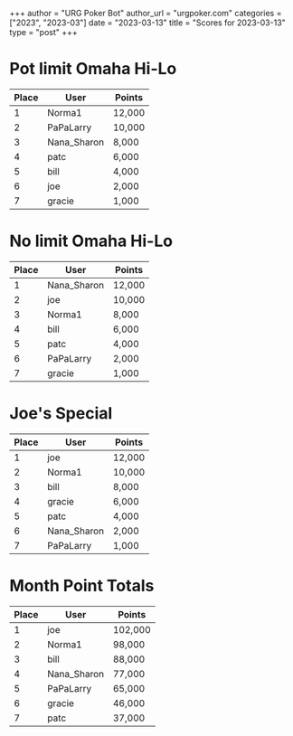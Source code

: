 +++
author = "URG Poker Bot"
author_url = "urgpoker.com"
categories = ["2023", "2023-03"]
date = "2023-03-13"
title = "Scores for 2023-03-13"
type = "post"
+++
# Pot limit Omaha Hi-Lo

| Place | User | Points |
|-------|------|--------|
| 1 | Norma1 | 12,000 |
| 2 | PaPaLarry | 10,000 |
| 3 | Nana_Sharon | 8,000 |
| 4 | patc | 6,000 |
| 5 | bill | 4,000 |
| 6 | joe | 2,000 |
| 7 | gracie | 1,000 |

# No limit Omaha Hi-Lo

| Place | User | Points |
|-------|------|--------|
| 1 | Nana_Sharon | 12,000 |
| 2 | joe | 10,000 |
| 3 | Norma1 | 8,000 |
| 4 | bill | 6,000 |
| 5 | patc | 4,000 |
| 6 | PaPaLarry | 2,000 |
| 7 | gracie | 1,000 |

# Joe's Special

| Place | User | Points |
|-------|------|--------|
| 1 | joe | 12,000 |
| 2 | Norma1 | 10,000 |
| 3 | bill | 8,000 |
| 4 | gracie | 6,000 |
| 5 | patc | 4,000 |
| 6 | Nana_Sharon | 2,000 |
| 7 | PaPaLarry | 1,000 |

# Month Point Totals

| Place | User | Points |
|-------|------|--------|
| 1 | joe | 102,000 |
| 2 | Norma1 | 98,000 |
| 3 | bill | 88,000 |
| 4 | Nana_Sharon | 77,000 |
| 5 | PaPaLarry | 65,000 |
| 6 | gracie | 46,000 |
| 7 | patc | 37,000 |
